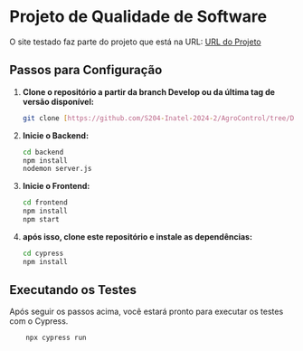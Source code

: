 # Projeto de Qualidade de Software

O site testado faz parte do projeto que está na URL: [URL do Projeto](https://github.com/S204-Inatel-2024-2/AgroControl)


## Passos para Configuração

1. **Clone o repositório a partir da branch Develop ou da última tag de versão disponível:**
    ```bash
    git clone [https://github.com/S204-Inatel-2024-2/AgroControl/tree/Develop]
    ```

2. **Inicie o Backend:**
    ```bash
    cd backend
    npm install
    nodemon server.js
    ```

3. **Inicie o Frontend:**
    ```bash
    cd frontend
    npm install
    npm start
    ```

4. **após isso, clone este repositório e instale as dependências:**
    ```bash
    cd cypress
    npm install
    ```

## Executando os Testes

Após seguir os passos acima, você estará pronto para executar os testes com o Cypress.
```bash
    npx cypress run

```